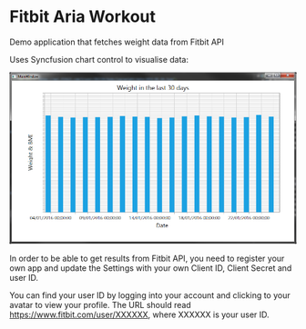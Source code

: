 # Fitbit Aria Workout

Demo application that fetches weight data from Fitbit API


Uses Syncfusion chart control to visualise data:

![](fitbit-aria-weight-chart.png)

In order to be able to get results from Fitbit API, you need to register your own app and update the Settings with your own Client ID, Client Secret and user ID.

You can find your user ID by logging into your account and clicking to your avatar to view your profile. The URL should read https://www.fitbit.com/user/XXXXXX, where XXXXXX is your user ID.


